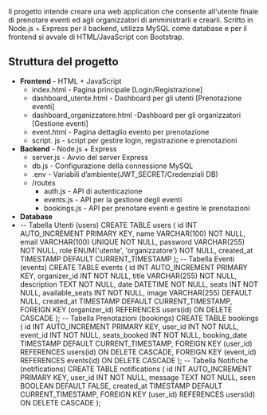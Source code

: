 Il progetto intende creare una web application che consente all'utente finale di prenotare eventi ed agli organizzatori di amministrarli e crearli. Scritto in Node.js + Express per il backend, utilizza MySQL come database e per il frontend si avvale di HTML/JavaScript con Bootstrap.

## Struttura del progetto

- **Frontend** - HTML + JavaScript
    - index.html - Pagina principale [Login/Registrazione]
    - dashboard_utente.html - Dashboard per gli utenti [Prenotazione eventi]
    - dashboard_organizzatore.html -Dashboard per gli organizzatori [Gestione eventi]
    - event.html - Pagina dettaglio evento per prenotazione
    - script. js - script per gestire login, registrazione e prenotazioni
- **Backend** - Node.js + Express
    - server.js - Avvio del server Express
    - db.js - Configurazione della connessione MySQL
    - .env - Variabili d’ambiente(JWT_SECRET/Credenziali DB)
    - /routes
        - auth.js - API di autenticazione
        - events.js - API per la gestione degli eventi
        - bookings.js - API per prenotare eventi e gestire le prenotazioni
- **Database**
- -- Tabella Utenti (users)
CREATE TABLE users (
    id INT AUTO_INCREMENT PRIMARY KEY,
    name VARCHAR(100) NOT NULL,
    email VARCHAR(100) UNIQUE NOT NULL,
    password VARCHAR(255) NOT NULL,
    role ENUM('utente', 'organizzatore') NOT NULL,
    created_at TIMESTAMP DEFAULT CURRENT_TIMESTAMP
);
-- Tabella Eventi (events)
CREATE TABLE events (
    id INT AUTO_INCREMENT PRIMARY KEY,
    organizer_id INT NOT NULL,
    title VARCHAR(255) NOT NULL,
    description TEXT NOT NULL,
    date DATETIME NOT NULL,
    seats INT NOT NULL,
    available_seats INT NOT NULL,
    image VARCHAR(255) DEFAULT NULL,
    created_at TIMESTAMP DEFAULT CURRENT_TIMESTAMP,
    FOREIGN KEY (organizer_id) REFERENCES users(id) ON DELETE CASCADE
);
-- Tabella Prenotazioni (bookings)
CREATE TABLE bookings (
    id INT AUTO_INCREMENT PRIMARY KEY,
    user_id INT NOT NULL,
    event_id INT NOT NULL,
    seats_booked INT NOT NULL,
    booking_date TIMESTAMP DEFAULT CURRENT_TIMESTAMP,
    FOREIGN KEY (user_id) REFERENCES users(id) ON DELETE CASCADE,
    FOREIGN KEY (event_id) REFERENCES events(id) ON DELETE CASCADE
);
-- Tabella Notifiche (notifications)
CREATE TABLE notifications (
    id INT AUTO_INCREMENT PRIMARY KEY,
    user_id INT NOT NULL,
    message TEXT NOT NULL,
    seen BOOLEAN DEFAULT FALSE,
    created_at TIMESTAMP DEFAULT CURRENT_TIMESTAMP,
    FOREIGN KEY (user_id) REFERENCES users(id) ON DELETE CASCADE
);
